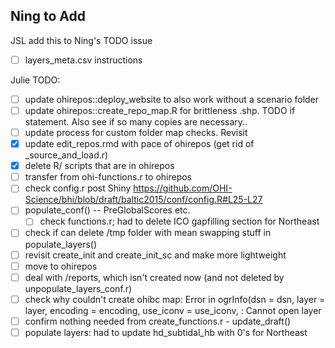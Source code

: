 ## Ning to Add
JSL add this to Ning's TODO issue

- [ ] layers_meta.csv instructions


Julie TODO: 
- [ ] update ohirepos::deploy_website to also work without a scenario folder
- [ ] update ohirepos::create_repo_map.R for brittleness .shp. TODO if statement. Also see if so many copies are necessary..
- [ ] update process for custom folder map checks. Revisit
- [x] update edit_repos.rmd with pace of ohirepos (get rid of _source_and_load.r)
- [x] delete R/ scripts that are in ohirepos
- [ ] transfer from ohi-functions.r to ohirepos
- [ ] check config.r post Shiny https://github.com/OHI-Science/bhi/blob/draft/baltic2015/conf/config.R#L25-L27
- [ ] populate_conf() -- PreGlobalScores etc.
    - [ ] check functions.r; had to delete ICO gapfilling section for Northeast
- [ ] check if can delete /tmp folder with mean swapping stuff in populate_layers()
- [ ] revisit create_init and create_init_sc and make more lightweight
- [ ] move to ohirepos
- [ ] deal with /reports, which isn't created now (and not deleted by unpopulate_layers_conf.r)
- [ ] check why couldn't create ohibc map:  Error in ogrInfo(dsn = dsn, layer = layer, encoding = encoding, use_iconv = use_iconv,  : Cannot open layer 
- [ ] confirm nothing needed from create_functions.r - update_draft()
- [ ] populate layers: had to update hd_subtidal_hb with 0's for Northeast